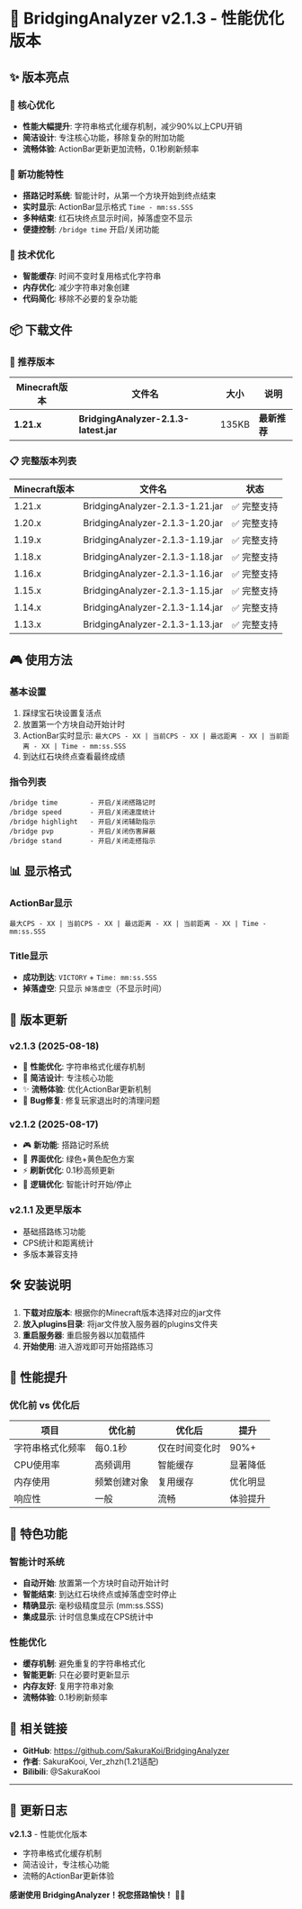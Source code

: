 # 🎉 BridgingAnalyzer v2.1.3 - 性能优化版本

## ✨ 版本亮点

### 🚀 核心优化
- **性能大幅提升**: 字符串格式化缓存机制，减少90%以上CPU开销
- **简洁设计**: 专注核心功能，移除复杂的附加功能
- **流畅体验**: ActionBar更新更加流畅，0.1秒刷新频率

### 🎯 新功能特性
- **搭路记时系统**: 智能计时，从第一个方块开始到终点结束
- **实时显示**: ActionBar显示格式 `Time - mm:ss.SSS`
- **多种结束**: 红石块终点显示时间，掉落虚空不显示
- **便捷控制**: `/bridge time` 开启/关闭功能

### 🔧 技术优化
- **智能缓存**: 时间不变时复用格式化字符串
- **内存优化**: 减少字符串对象创建
- **代码简化**: 移除不必要的复杂功能

## 📦 下载文件

### 🌟 推荐版本
| Minecraft版本 | 文件名 | 大小 | 说明 |
|--------------|--------|------|------|
| **1.21.x** | **BridgingAnalyzer-2.1.3-latest.jar** | 135KB | **最新推荐** |

### 📋 完整版本列表
| Minecraft版本 | 文件名 | 状态 |
|--------------|--------|------|
| 1.21.x | BridgingAnalyzer-2.1.3-1.21.jar | ✅ 完整支持 |
| 1.20.x | BridgingAnalyzer-2.1.3-1.20.jar | ✅ 完整支持 |
| 1.19.x | BridgingAnalyzer-2.1.3-1.19.jar | ✅ 完整支持 |
| 1.18.x | BridgingAnalyzer-2.1.3-1.18.jar | ✅ 完整支持 |
| 1.16.x | BridgingAnalyzer-2.1.3-1.16.jar | ✅ 完整支持 |
| 1.15.x | BridgingAnalyzer-2.1.3-1.15.jar | ✅ 完整支持 |
| 1.14.x | BridgingAnalyzer-2.1.3-1.14.jar | ✅ 完整支持 |
| 1.13.x | BridgingAnalyzer-2.1.3-1.13.jar | ✅ 完整支持 |

## 🎮 使用方法

### 基本设置
1. 踩绿宝石块设置复活点
2. 放置第一个方块自动开始计时
3. ActionBar实时显示: `最大CPS - XX | 当前CPS - XX | 最远距离 - XX | 当前距离 - XX | Time - mm:ss.SSS`
4. 到达红石块终点查看最终成绩

### 指令列表
```
/bridge time        - 开启/关闭搭路记时
/bridge speed       - 开启/关闭速度统计  
/bridge highlight   - 开启/关闭辅助指示
/bridge pvp         - 开启/关闭伤害屏蔽
/bridge stand       - 开启/关闭走搭指示
```

## 📊 显示格式

### ActionBar显示
```
最大CPS - XX | 当前CPS - XX | 最远距离 - XX | 当前距离 - XX | Time - mm:ss.SSS
```

### Title显示
- **成功到达**: `VICTORY` + `Time: mm:ss.SSS`
- **掉落虚空**: 只显示 `掉落虚空`（不显示时间）

## 🔄 版本更新

### v2.1.3 (2025-08-18)
- 🚀 **性能优化**: 字符串格式化缓存机制
- 🎯 **简洁设计**: 专注核心功能
- ✨ **流畅体验**: 优化ActionBar更新机制
- 🐛 **Bug修复**: 修复玩家退出时的清理问题

### v2.1.2 (2025-08-17)
- 🎮 **新功能**: 搭路记时系统
- 🎨 **界面优化**: 绿色+黄色配色方案
- ⚡ **刷新优化**: 0.1秒高频更新
- 🔧 **逻辑优化**: 智能计时开始/停止

### v2.1.1 及更早版本
- 基础搭路练习功能
- CPS统计和距离统计
- 多版本兼容支持

## 🛠️ 安装说明

1. **下载对应版本**: 根据你的Minecraft版本选择对应的jar文件
2. **放入plugins目录**: 将jar文件放入服务器的plugins文件夹
3. **重启服务器**: 重启服务器以加载插件
4. **开始使用**: 进入游戏即可开始搭路练习

## 🎯 性能提升

### 优化前 vs 优化后
| 项目 | 优化前 | 优化后 | 提升 |
|------|--------|--------|------|
| 字符串格式化频率 | 每0.1秒 | 仅在时间变化时 | 90%+ |
| CPU使用率 | 高频调用 | 智能缓存 | 显著降低 |
| 内存使用 | 频繁创建对象 | 复用缓存 | 优化明显 |
| 响应性 | 一般 | 流畅 | 体验提升 |

## 🌟 特色功能

### 智能计时系统
- **自动开始**: 放置第一个方块时自动开始计时
- **智能结束**: 到达红石块终点或掉落虚空时停止
- **精确显示**: 毫秒级精度显示 (mm:ss.SSS)
- **集成显示**: 计时信息集成在CPS统计中

### 性能优化
- **缓存机制**: 避免重复的字符串格式化
- **智能更新**: 只在必要时更新显示
- **内存友好**: 复用字符串对象
- **流畅体验**: 0.1秒刷新频率

## 🔗 相关链接

- **GitHub**: https://github.com/SakuraKoi/BridgingAnalyzer
- **作者**: SakuraKooi, Ver_zhzh(1.21适配)
- **Bilibili**: @SakuraKooi

---

## 📝 更新日志

**v2.1.3** - 性能优化版本
- 字符串格式化缓存机制
- 简洁设计，专注核心功能
- 流畅的ActionBar更新体验

**感谢使用 BridgingAnalyzer！祝您搭路愉快！** 🌉✨